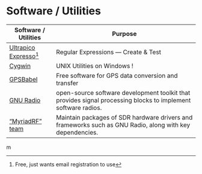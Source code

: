 # Software / Utilities 

| Software / Utilities | Purpose |
|----------------------|---------|
| [Ultrapico Expresso](https://ultrapico.com/Expresso.htm)[^1] | Regular Expressions — Create & Test 
| [Cygwin](https://www.cygwin.com/) | UNIX Utilities on Windows !
| [GPSBabel](http://www.gpsbabel.org/index.html) | Free software for GPS data conversion and transfer |
| [GNU Radio](https://wiki.gnuradio.org/index.php/Main_Page) | open-source software development toolkit that provides signal processing blocks to implement software radios. |
| [“MyriadRF” team](https://launchpad.net/~myriadrf) | Maintain packages of SDR hardware drivers and frameworks such as GNU Radio, along with key dependencies.

[^1]: Free, just wants email registration to use

m

